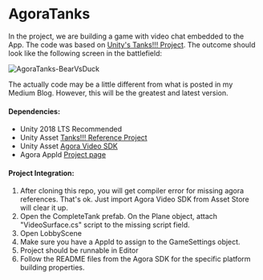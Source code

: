 # AgoraTanks

In the project, we are building a game with video chat embedded to the App.  The code was based on [Unity's Tanks!!! Project](https://assetstore.unity.com/packages/essentials/tutorial-projects/tanks-reference-project-80165).  The outcome should look like the following screen in the battlefield:

![AgoraTanks-BearVsDuck](https://user-images.githubusercontent.com/1261195/68351433-53e94380-00b8-11ea-83d6-75bcc0f9a5d7.png)

The actually code may be a little different from what is posted in my Medium Blog.  However, this will be the greatest and latest version.

#### Dependencies:
- Unity 2018 LTS Recommended
- Unity Asset [Tanks!!! Reference Project](https://assetstore.unity.com/packages/essentials/tutorial-projects/tanks-reference-project-80165)
- Unity Asset [Agora Video SDK](https://assetstore.unity.com/packages/tools/video/agora-video-sdk-for-unity-134502)
- Agora AppId [Project page](https://console.agora.io/projects)

#### Project Integration:
1. After cloning this repo, you will get compiler error for missing agora references.  That's ok. Just import Agora Video SDK from Asset Store will clear it up.  
2. Open the CompleteTank prefab.  On the Plane object, attach "VideoSurface.cs" script to the missing script field.
3. Open LobbyScene
4. Make sure you have a AppId to assign to the GameSettings object.
5. Project should be runnable in Editor
6. Follow the README files from the Agora SDK for the specific platform building properties.

